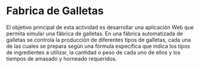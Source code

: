 # Fabrica de Galletas
El objetivo principal de esta actividad es desarrollar una aplicación Web que permita simular una fábrica de galletas.
En una fábrica automatizada de galletas se controla la producción de diferentes tipos de galletas, cada una de las cuales se prepara según una fórmula específica que indica los tipos de ingredientes a utilizar, la cantidad o peso de cada uno de ellos y los tiempos de amasado y
horneado requeridos.
